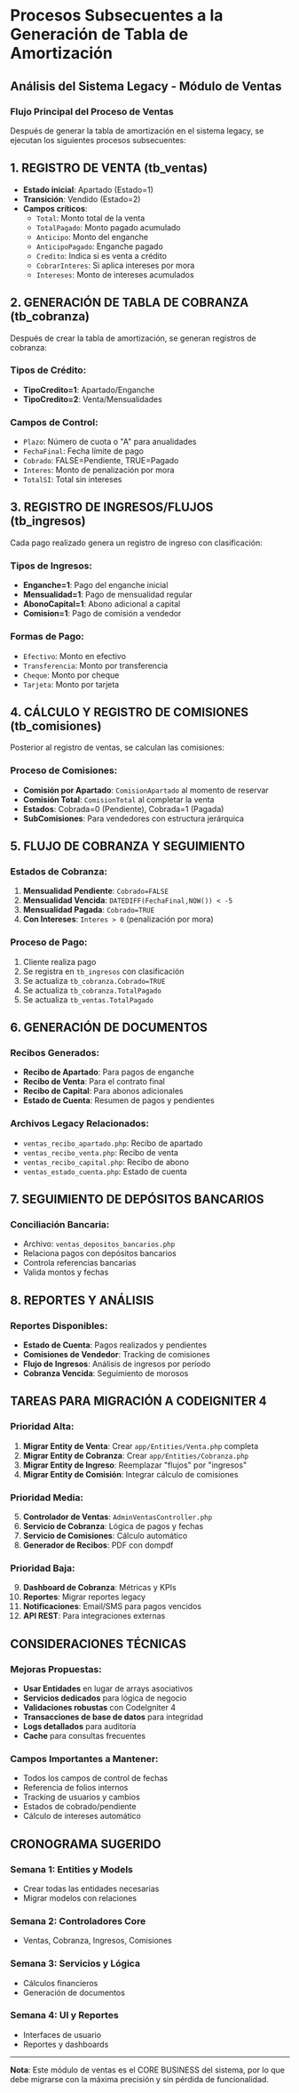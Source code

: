 # Procesos Subsecuentes a la Generación de Tabla de Amortización

## Análisis del Sistema Legacy - Módulo de Ventas

### Flujo Principal del Proceso de Ventas

Después de generar la tabla de amortización en el sistema legacy, se ejecutan los siguientes procesos subsecuentes:

## 1. REGISTRO DE VENTA (tb_ventas)
- **Estado inicial**: Apartado (Estado=1)
- **Transición**: Vendido (Estado=2) 
- **Campos críticos**:
  - `Total`: Monto total de la venta
  - `TotalPagado`: Monto pagado acumulado
  - `Anticipo`: Monto del enganche
  - `AnticipoPagado`: Enganche pagado
  - `Credito`: Indica si es venta a crédito
  - `CobrarInteres`: Si aplica intereses por mora
  - `Intereses`: Monto de intereses acumulados

## 2. GENERACIÓN DE TABLA DE COBRANZA (tb_cobranza)
Después de crear la tabla de amortización, se generan registros de cobranza:

### Tipos de Crédito:
- **TipoCredito=1**: Apartado/Enganche
- **TipoCredito=2**: Venta/Mensualidades

### Campos de Control:
- `Plazo`: Número de cuota o "A" para anualidades
- `FechaFinal`: Fecha límite de pago
- `Cobrado`: FALSE=Pendiente, TRUE=Pagado
- `Interes`: Monto de penalización por mora
- `TotalSI`: Total sin intereses

## 3. REGISTRO DE INGRESOS/FLUJOS (tb_ingresos)
Cada pago realizado genera un registro de ingreso con clasificación:

### Tipos de Ingresos:
- **Enganche=1**: Pago del enganche inicial
- **Mensualidad=1**: Pago de mensualidad regular
- **AbonoCapital=1**: Abono adicional a capital
- **Comision=1**: Pago de comisión a vendedor

### Formas de Pago:
- `Efectivo`: Monto en efectivo
- `Transferencia`: Monto por transferencia
- `Cheque`: Monto por cheque
- `Tarjeta`: Monto por tarjeta

## 4. CÁLCULO Y REGISTRO DE COMISIONES (tb_comisiones)
Posterior al registro de ventas, se calculan las comisiones:

### Proceso de Comisiones:
- **Comisión por Apartado**: `ComisionApartado` al momento de reservar
- **Comisión Total**: `ComisionTotal` al completar la venta
- **Estados**: Cobrada=0 (Pendiente), Cobrada=1 (Pagada)
- **SubComisiones**: Para vendedores con estructura jerárquica

## 5. FLUJO DE COBRANZA Y SEGUIMIENTO

### Estados de Cobranza:
1. **Mensualidad Pendiente**: `Cobrado=FALSE`
2. **Mensualidad Vencida**: `DATEDIFF(FechaFinal,NOW()) < -5`
3. **Mensualidad Pagada**: `Cobrado=TRUE`
4. **Con Intereses**: `Interes > 0` (penalización por mora)

### Proceso de Pago:
1. Cliente realiza pago
2. Se registra en `tb_ingresos` con clasificación
3. Se actualiza `tb_cobranza.Cobrado=TRUE`
4. Se actualiza `tb_cobranza.TotalPagado`
5. Se actualiza `tb_ventas.TotalPagado`

## 6. GENERACIÓN DE DOCUMENTOS

### Recibos Generados:
- **Recibo de Apartado**: Para pagos de enganche
- **Recibo de Venta**: Para el contrato final
- **Recibo de Capital**: Para abonos adicionales
- **Estado de Cuenta**: Resumen de pagos y pendientes

### Archivos Legacy Relacionados:
- `ventas_recibo_apartado.php`: Recibo de apartado
- `ventas_recibo_venta.php`: Recibo de venta
- `ventas_recibo_capital.php`: Recibo de abono
- `ventas_estado_cuenta.php`: Estado de cuenta

## 7. SEGUIMIENTO DE DEPÓSITOS BANCARIOS

### Conciliación Bancaria:
- Archivo: `ventas_depositos_bancarios.php`
- Relaciona pagos con depósitos bancarios
- Controla referencias bancarias
- Valida montos y fechas

## 8. REPORTES Y ANÁLISIS

### Reportes Disponibles:
- **Estado de Cuenta**: Pagos realizados y pendientes
- **Comisiones de Vendedor**: Tracking de comisiones
- **Flujo de Ingresos**: Análisis de ingresos por período
- **Cobranza Vencida**: Seguimiento de morosos

## TAREAS PARA MIGRACIÓN A CODEIGNITER 4

### Prioridad Alta:
1. **Migrar Entity de Venta**: Crear `app/Entities/Venta.php` completa
2. **Migrar Entity de Cobranza**: Crear `app/Entities/Cobranza.php`
3. **Migrar Entity de Ingreso**: Reemplazar "flujos" por "ingresos"
4. **Migrar Entity de Comisión**: Integrar cálculo de comisiones

### Prioridad Media:
5. **Controlador de Ventas**: `AdminVentasController.php`
6. **Servicio de Cobranza**: Lógica de pagos y fechas
7. **Servicio de Comisiones**: Cálculo automático
8. **Generador de Recibos**: PDF con dompdf

### Prioridad Baja:
9. **Dashboard de Cobranza**: Métricas y KPIs
10. **Reportes**: Migrar reportes legacy
11. **Notificaciones**: Email/SMS para pagos vencidos
12. **API REST**: Para integraciones externas

## CONSIDERACIONES TÉCNICAS

### Mejoras Propuestas:
- **Usar Entidades** en lugar de arrays asociativos
- **Servicios dedicados** para lógica de negocio
- **Validaciones robustas** con CodeIgniter 4
- **Transacciones de base de datos** para integridad
- **Logs detallados** para auditoría
- **Cache** para consultas frecuentes

### Campos Importantes a Mantener:
- Todos los campos de control de fechas
- Referencia de folios internos
- Tracking de usuarios y cambios
- Estados de cobrado/pendiente
- Cálculo de intereses automático

## CRONOGRAMA SUGERIDO

### Semana 1: Entities y Models
- Crear todas las entidades necesarias
- Migrar modelos con relaciones

### Semana 2: Controladores Core
- Ventas, Cobranza, Ingresos, Comisiones

### Semana 3: Servicios y Lógica
- Cálculos financieros
- Generación de documentos

### Semana 4: UI y Reportes
- Interfaces de usuario
- Reportes y dashboards

---

**Nota**: Este módulo de ventas es el CORE BUSINESS del sistema, por lo que debe migrarse con la máxima precisión y sin pérdida de funcionalidad.